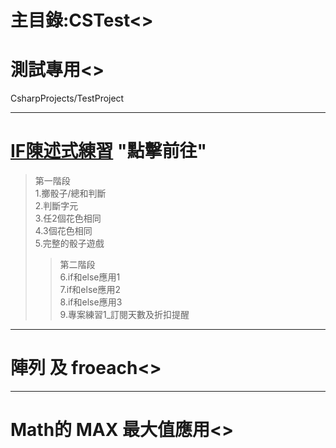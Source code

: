 ﻿# 主目錄:CSTest<>

# 測試專用<>
  CsharpProjects/TestProject

---------------------------
# [IF陳述式練習](https://github.com/patcgga/CSTest/tree/main/IF%E9%99%B3%E8%BF%B0%E5%BC%8F%E7%B7%B4%E7%BF%92) "點擊前往"
  >第一階段  
  >1.擲骰子/總和判斷  
  >2.判斷字元  
  >3.任2個花色相同  
  >4.3個花色相同  
  >5.完整的骰子遊戲  
  >>第二階段     
  >>6.if和else應用1  
  >>7.if和else應用2  
  >>8.if和else應用3  
  >>9.專案練習1_訂閱天數及折扣提醒  

-------------------------------
# 陣列 及 froeach<>
-------------------------------
# Math的 MAX 最大值應用<>
